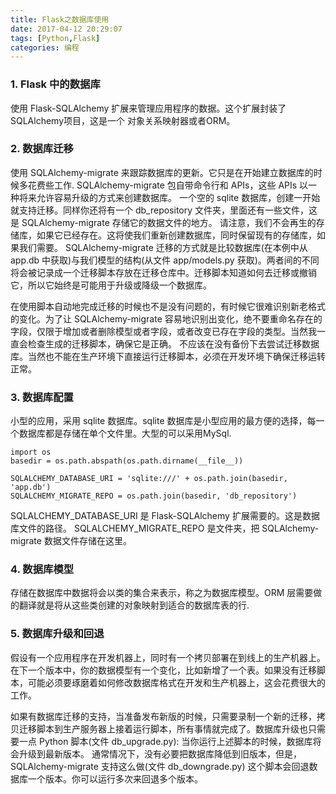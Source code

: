 ```yaml
---
title: Flask之数据库使用
date: 2017-04-12 20:29:07
tags: [Python,Flask]
categories: 编程
---
```

### 1. Flask 中的数据库
使用 Flask-SQLAlchemy 扩展来管理应用程序的数据。这个扩展封装了SQLAlchemy项目，这是一个 对象关系映射器或者ORM。

### 2. 数据库迁移
使用 SQLAlchemy-migrate 来跟踪数据库的更新。它只是在开始建立数据库的时候多花费些工作.
SQLAlchemy-migrate 包自带命令行和 APIs，这些 APIs 以一种将来允许容易升级的方式来创建数据库。
一个空的 sqlite 数据库，创建一开始就支持迁移。同样你还将有一个 db_repository 文件夹，里面还有一些文件，这是 SQLAlchemy-migrate 存储它的数据文件的地方。
请注意，我们不会再生的存储库，如果它已经存在。这将使我们重新创建数据库，同时保留现有的存储库，如果我们需要。
SQLAlchemy-migrate 迁移的方式就是比较数据库(在本例中从 app.db 中获取)与我们模型的结构(从文件 app/models.py 获取)。两者间的不同将会被记录成一个迁移脚本存放在迁移仓库中。迁移脚本知道如何去迁移或撤销它，所以它始终是可能用于升级或降级一个数据库。

在使用脚本自动地完成迁移的时候也不是没有问题的，有时候它很难识别新老格式的变化。为了让 SQLAlchemy-migrate 容易地识别出变化，绝不要重命名存在的字段，仅限于增加或者删除模型或者字段，或者改变已存在字段的类型。当然我一直会检查生成的迁移脚本，确保它是正确。
不应该在没有备份下去尝试迁移数据库。当然也不能在生产环境下直接运行迁移脚本，必须在开发环境下确保迁移运转正常。

### 3. 数据库配置
小型的应用，采用 sqlite 数据库。sqlite 数据库是小型应用的最方便的选择，每一个数据库都是存储在单个文件里。大型的可以采用MySql.
```
import os
basedir = os.path.abspath(os.path.dirname(__file__))

SQLALCHEMY_DATABASE_URI = 'sqlite:///' + os.path.join(basedir, 'app.db')
SQLALCHEMY_MIGRATE_REPO = os.path.join(basedir, 'db_repository')
```
SQLALCHEMY_DATABASE_URI 是 Flask-SQLAlchemy 扩展需要的。这是数据库文件的路径。
SQLALCHEMY_MIGRATE_REPO 是文件夹，把 SQLAlchemy-migrate 数据文件存储在这里。

### 4. 数据库模型
存储在数据库中数据将会以类的集合来表示，称之为数据库模型。ORM 层需要做的翻译就是将从这些类创建的对象映射到适合的数据库表的行.

### 5. 数据库升级和回退
假设有一个应用程序在开发机器上，同时有一个拷贝部署在到线上的生产机器上。在下一个版本中，你的数据模型有一个变化，比如新增了一个表。如果没有迁移脚本，可能必须要琢磨着如何修改数据库格式在开发和生产机器上，这会花费很大的工作。

如果有数据库迁移的支持，当准备发布新版的时候，只需要录制一个新的迁移，拷贝迁移脚本到生产服务器上接着运行脚本，所有事情就完成了。数据库升级也只需要一点 Python 脚本(文件 db_upgrade.py):
当你运行上述脚本的时候，数据库将会升级到最新版本。
通常情况下，没有必要把数据库降低到旧版本，但是，SQLAlchemy-migrate 支持这么做(文件 db_downgrade.py)
这个脚本会回退数据库一个版本。你可以运行多次来回退多个版本。

